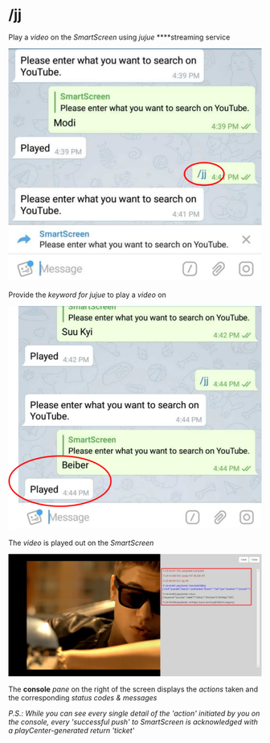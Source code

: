# /jj

Play a _video_ on the _SmartScreen_ using _jujue_ ****streaming service

![](../.gitbook/assets/jj_t.png)

Provide the _keyword for jujue_ to play a _video_ on

![](../.gitbook/assets/jjk_t.png)

The _video_ is played out on the _SmartScreen_

![](../.gitbook/assets/jj_beiber_con.png)

  
The **console** _pane_ on the right of the screen displays the _actions_ taken and the corresponding _status_ _codes & messages_

_P.S.: While you can see every single detail of the 'action' initiated by you on the console, every 'successful push' to SmartScreen is acknowledged with a playCenter-generated return 'ticket'_

